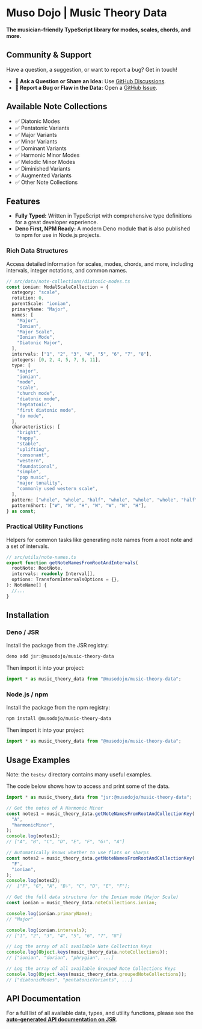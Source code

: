 # Muso Dojo | Music Theory Data

**The musician-friendly TypeScript library for modes, scales, chords, and
more.**

## Community & Support

Have a question, a suggestion, or want to report a bug? Get in touch!

- **💬 Ask a Question or Share an Idea:** Use
  [GitHub Discussions](https://github.com/conor-dowdall/music-theory-data/discussions).
- **🐞 Report a Bug or Flaw in the Data:** Open a
  [GitHub Issue](https://github.com/conor-dowdall/music-theory-data/issues).

## Available Note Collections

- ✅ Diatonic Modes
- ✅ Pentatonic Variants
- ✅ Major Variants
- ✅ Minor Variants
- ✅ Dominant Variants
- ✅ Harmonic Minor Modes
- ✅ Melodic Minor Modes
- ✅ Diminished Variants
- ✅ Augmented Variants
- ✅ Other Note Collections

## Features

- **Fully Typed:** Written in TypeScript with comprehensive type definitions for
  a great developer experience.
- **Deno First, NPM Ready:** A modern Deno module that is also published to npm
  for use in Node.js projects.

### Rich Data Structures

Access detailed information for scales, modes, chords, and more, including
intervals, integer notations, and common names.

```ts
// src/data/note-collections/diatonic-modes.ts
const ionian: ModalScaleCollection = {
  category: "scale",
  rotation: 0,
  parentScale: "ionian",
  primaryName: "Major",
  names: [
    "Major",
    "Ionian",
    "Major Scale",
    "Ionian Mode",
    "Diatonic Major",
  ],
  intervals: ["1", "2", "3", "4", "5", "6", "7", "8"],
  integers: [0, 2, 4, 5, 7, 9, 11],
  type: [
    "major",
    "ionian",
    "mode",
    "scale",
    "church mode",
    "diatonic mode",
    "heptatonic",
    "first diatonic mode",
    "do mode",
  ],
  characteristics: [
    "bright",
    "happy",
    "stable",
    "uplifting",
    "consonant",
    "western",
    "foundational",
    "simple",
    "pop music",
    "major tonality",
    "commonly used western scale",
  ],
  pattern: ["whole", "whole", "half", "whole", "whole", "whole", "half"],
  patternShort: ["W", "W", "H", "W", "W", "W", "H"],
} as const;
```

### Practical Utility Functions

Helpers for common tasks like generating note names from a root note and a set
of intervals.

```ts
// src/utils/note-names.ts
export function getNoteNamesFromRootAndIntervals(
  rootNote: RootNote,
  intervals: readonly Interval[],
  options: TransformIntervalsOptions = {},
): NoteName[] {
  //...
}
```

## Installation

### Deno / JSR

Install the package from the JSR registry:

```bash
deno add jsr:@musodojo/music-theory-data
```

Then import it into your project:

```ts
import * as music_theory_data from "@musodojo/music-theory-data";
```

### Node.js / npm

Install the package from the npm registry:

```bash
npm install @musodojo/music-theory-data
```

Then import it into your project:

```ts
import * as music_theory_data from "@musodojo/music-theory-data";
```

## Usage Examples

Note: the `tests/` directory contains many useful examples.

The code below shows how to access and print some of the data.

```ts
import * as music_theory_data from "jsr:@musodojo/music-theory-data";

// Get the notes of A Harmonic Minor
const notes1 = music_theory_data.getNoteNamesFromRootAndCollectionKey(
  "A",
  "harmonicMinor",
);
console.log(notes1);
// ["A", "B", "C", "D", "E", "F", "G♯", "A"]

// Automatically knows whether to use flats or sharps
const notes2 = music_theory_data.getNoteNamesFromRootAndCollectionKey(
  "F",
  "ionian",
);
console.log(notes2);
//  ["F", "G", "A", "B♭", "C", "D", "E", "F"];

// Get the full data structure for the Ionian mode (Major Scale)
const ionian = music_theory_data.noteCollections.ionian;

console.log(ionian.primaryName);
// "Major"

console.log(ionian.intervals);
// ["1", "2", "3", "4", "5", "6", "7", "8"]

// Log the array of all available Note Collection Keys
console.log(Object.keys(music_theory_data.noteCollections));
// ["ionian", "dorian", "phrygian", ...]

// Log the array of all available Grouped Note Collections Keys
console.log(Object.keys(music_theory_data.groupedNoteCollections));
// ["diatonicModes", "pentatonicVariants", ...]
```

## API Documentation

For a full list of all available data, types, and utility functions, please see
the
**[auto-generated API documentation on JSR](https://jsr.io/@musodojo/music-theory-data/doc)**.
